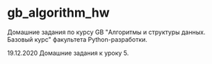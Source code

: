 # gb_algorithm_hw
Домашние задания по курсу GB "Алгоритмы и структуры данных. Базовый курс" факультета Python-разработки.

19.12.2020
Домашние задания к уроку 5.